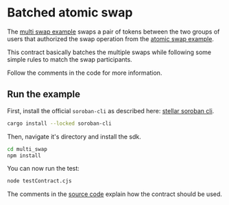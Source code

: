 # Batched atomic swap

The [multi swap example](https://github.com/Soneso/as-soroban-examples/tree/main/multi_swap) swaps a pair of tokens between the two groups of users that authorized the swap operation from the [atomic swap example](https://github.com/Soneso/as-soroban-examples/tree/main/atomic-swap).

This contract basically batches the multiple swaps while following some simple rules to match the swap participants.

Follow the comments in the code for more information.

## Run the example

First, install the official `soroban-cli` as described here: [stellar soroban cli](https://soroban.stellar.org/docs/getting-started/setup).

```sh
cargo install --locked soroban-cli
```

Then, navigate it's directory and install the sdk.

```sh
cd multi_swap
npm install
```

You can now run the test:

```sh
node testContract.cjs
```

The comments in the [source code](https://github.com/Soneso/as-soroban-examples/tree/main/multi_swap/assembly/index.ts) explain how the contract should be used.